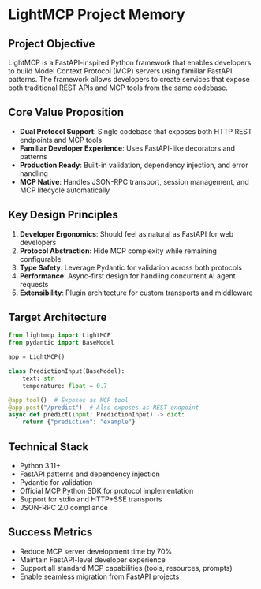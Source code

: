 # LightMCP Project Memory

## Project Objective
LightMCP is a FastAPI-inspired Python framework that enables developers to build Model Context Protocol (MCP) servers using familiar FastAPI patterns. The framework allows developers to create services that expose both traditional REST APIs and MCP tools from the same codebase.

## Core Value Proposition
- **Dual Protocol Support**: Single codebase that exposes both HTTP REST endpoints and MCP tools
- **Familiar Developer Experience**: Uses FastAPI-like decorators and patterns
- **Production Ready**: Built-in validation, dependency injection, and error handling
- **MCP Native**: Handles JSON-RPC transport, session management, and MCP lifecycle automatically

## Key Design Principles
1. **Developer Ergonomics**: Should feel as natural as FastAPI for web developers
2. **Protocol Abstraction**: Hide MCP complexity while remaining configurable
3. **Type Safety**: Leverage Pydantic for validation across both protocols
4. **Performance**: Async-first design for handling concurrent AI agent requests
5. **Extensibility**: Plugin architecture for custom transports and middleware

## Target Architecture
```python
from lightmcp import LightMCP
from pydantic import BaseModel

app = LightMCP()

class PredictionInput(BaseModel):
    text: str
    temperature: float = 0.7

@app.tool()  # Exposes as MCP tool
@app.post("/predict")  # Also exposes as REST endpoint  
async def predict(input: PredictionInput) -> dict:
    return {"prediction": "example"}
```

## Technical Stack
- Python 3.11+
- FastAPI patterns and dependency injection
- Pydantic for validation
- Official MCP Python SDK for protocol implementation
- Support for stdio and HTTP+SSE transports
- JSON-RPC 2.0 compliance

## Success Metrics
- Reduce MCP server development time by 70%
- Maintain FastAPI-level developer experience
- Support all standard MCP capabilities (tools, resources, prompts)
- Enable seamless migration from FastAPI projects